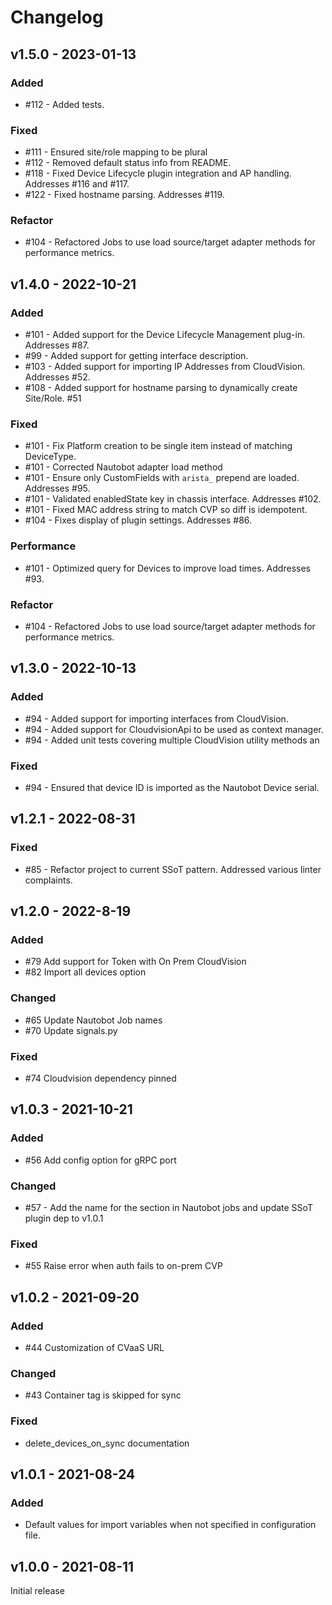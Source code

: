# Changelog

## v1.5.0 - 2023-01-13

### Added

- #112 - Added tests.

### Fixed

- #111 - Ensured site/role mapping to be plural
- #112 - Removed default status info from README.
- #118 - Fixed Device Lifecycle plugin integration and AP handling. Addresses #116 and #117.
- #122 - Fixed hostname parsing. Addresses #119.

### Refactor

- #104 - Refactored Jobs to use load source/target adapter methods for performance metrics.

## v1.4.0 - 2022-10-21

### Added

- #101 - Added support for the Device Lifecycle Management plug-in. Addresses #87.
- #99 - Added support for getting interface description.
- #103 - Added support for importing IP Addresses from CloudVision. Addresses #52.
- #108 - Added support for hostname parsing to dynamically create Site/Role. #51

### Fixed

- #101 - Fix Platform creation to be single item instead of matching DeviceType.
- #101 - Corrected Nautobot adapter load method
- #101 - Ensure only CustomFields with `arista_` prepend are loaded. Addresses #95.
- #101 - Validated enabledState key in chassis interface. Addresses #102.
- #101 - Fixed MAC address string to match CVP so diff is idempotent.
- #104 - Fixes display of plugin settings. Addresses #86.

### Performance

- #101 - Optimized query for Devices to improve load times. Addresses #93.

### Refactor

- #104 - Refactored Jobs to use load source/target adapter methods for performance metrics.

## v1.3.0 - 2022-10-13

### Added

- #94 - Added support for importing interfaces from CloudVision.
- #94 - Added support for CloudvisionApi to be used as context manager.
- #94 - Added unit tests covering multiple CloudVision utility methods an

### Fixed

- #94 - Ensured that device ID is imported as the Nautobot Device serial.

## v1.2.1 - 2022-08-31

### Fixed

- #85 - Refactor project to current SSoT pattern. Addressed various linter complaints.

## v1.2.0 - 2022-8-19

### Added

- #79 Add support for Token with On Prem CloudVision
- #82 Import all devices option

### Changed

- #65 Update Nautobot Job names
- #70 Update signals.py

### Fixed

- #74 Cloudvision dependency pinned

## v1.0.3 - 2021-10-21

### Added

- #56 Add config option for gRPC port

### Changed

- #57 - Add the name for the section in Nautobot jobs and update SSoT plugin dep to v1.0.1

### Fixed

- #55 Raise error when auth fails to on-prem CVP

## v1.0.2 - 2021-09-20

### Added

- #44 Customization of CVaaS URL

### Changed

- #43 Container tag is skipped for sync

### Fixed

- delete_devices_on_sync documentation

## v1.0.1 - 2021-08-24

### Added

- Default values for import variables when not specified in configuration file.

## v1.0.0 - 2021-08-11

Initial release
